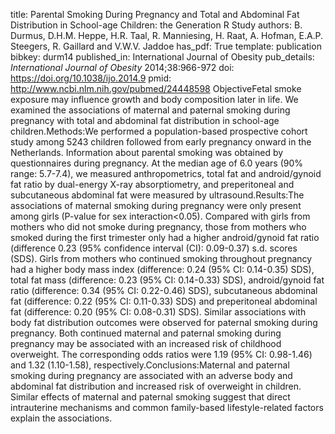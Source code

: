 title: Parental Smoking During Pregnancy and Total and Abdominal Fat Distribution in School-age Children: the Generation R Study
authors: B. Durmus, D.H.M. Heppe, H.R. Taal, R. Manniesing, H. Raat, A. Hofman, E.A.P. Steegers, R. Gaillard and V.W.V. Jaddoe
has_pdf: True
template: publication
bibkey: durm14
published_in: International Journal of Obesity
pub_details: <i>International Journal of Obesity</i> 2014;38:966-972
doi: https://doi.org/10.1038/ijo.2014.9
pmid: http://www.ncbi.nlm.nih.gov/pubmed/24448598
ObjectiveFetal smoke exposure may influence growth and body composition later in life. We examined the associations of maternal and paternal smoking during pregnancy with total and abdominal fat distribution in school-age children.Methods:We performed a population-based prospective cohort study among 5243 children followed from early pregnancy onward in the Netherlands. Information about parental smoking was obtained by questionnaires during pregnancy. At the median age of 6.0 years (90% range: 5.7-7.4), we measured anthropometrics, total fat and android/gynoid fat ratio by dual-energy X-ray absorptiometry, and preperitoneal and subcutaneous abdominal fat were measured by ultrasound.Results:The associations of maternal smoking during pregnancy were only present among girls (P-value for sex interaction<0.05). Compared with girls from mothers who did not smoke during pregnancy, those from mothers who smoked during the first trimester only had a higher android/gynoid fat ratio (difference 0.23 (95% confidence interval (CI): 0.09-0.37) s.d. scores (SDS). Girls from mothers who continued smoking throughout pregnancy had a higher body mass index (difference: 0.24 (95% CI: 0.14-0.35) SDS), total fat mass (difference: 0.23 (95% CI: 0.14-0.33) SDS), android/gynoid fat ratio (difference: 0.34 (95% CI: 0.22-0.46) SDS), subcutaneous abdominal fat (difference: 0.22 (95% CI: 0.11-0.33) SDS) and preperitoneal abdominal fat (difference: 0.20 (95% CI: 0.08-0.31) SDS). Similar associations with body fat distribution outcomes were observed for paternal smoking during pregnancy. Both continued maternal and paternal smoking during pregnancy may be associated with an increased risk of childhood overweight. The corresponding odds ratios were 1.19 (95% CI: 0.98-1.46) and 1.32 (1.10-1.58), respectively.Conclusions:Maternal and paternal smoking during pregnancy are associated with an adverse body and abdominal fat distribution and increased risk of overweight in children. Similar effects of maternal and paternal smoking suggest that direct intrauterine mechanisms and common family-based lifestyle-related factors explain the associations.

